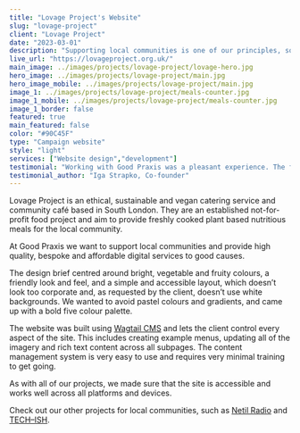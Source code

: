 ```yaml
---
title: "Lovage Project's Website"
slug: "lovage-project"
client: "Lovage Project"
date: "2023-03-01"
description: "Supporting local communities is one of our principles, so we were delighted to have designed and built Lovage Project's new website. They are an ethical, sustainable and plant based community cafe based in South London."
live_url: "https://lovageproject.org.uk/"
main_image: ../images/projects/lovage-project/lovage-hero.jpg
hero_image: ../images/projects/lovage-project/main.jpg
hero_image_mobile: ../images/projects/lovage-project/main.jpg
image_1: ../images/projects/lovage-project/meals-counter.jpg
image_1_mobile: ../images/projects/lovage-project/meals-counter.jpg
image_1_border: false
featured: true
main_featured: false
color: "#90C45F"
type: "Campaign website"
style: "light"
services: ["Website design","development"]
testimonial: "Working with Good Praxis was a pleasant experience. The friendly and professional team that I worked with really listened to help translate my ideas into a website that I am proud of. They had extensive knowledge of website building but also took on my suggestions so it felt very collaborative"
testimonial_author: "Iga Strapko, Co-founder"
---
```


Lovage Project is an ethical, sustainable and vegan catering service and community café based in South London. They are an established not-for-profit food project and aim to provide freshly cooked plant based nutritious meals for the local community.

At Good Praxis we want to support local communities and provide high quality, bespoke and affordable digital services to good causes.

The design brief centred around bright, vegetable and fruity colours, a friendly look and feel, and a simple and accessible layout, which doesn’t look too corporate and, as requested by the client, doesn’t use white backgrounds. We wanted to avoid pastel colours and gradients, and came up with a bold five colour palette.

The website was built using [Wagtail CMS](https://wagtail.org/about-wagtail/) and lets the client control every aspect of the site. This includes creating example menus, updating all of the imagery and rich text content across all subpages. The content management system is very easy to use and requires very minimal training to get going.

As with all of our projects, we made sure that the site is accessible and works well across all platforms and devices.

Check out our other projects for local communities, such as [Netil Radio](../netil-radio) and [TECH–ISH](../techish).
